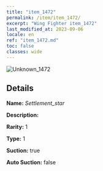 ```yaml
---
title: "item_1472"
permalink: /item/item_1472/
excerpt: "Wing Fighter item_1472"
last_modified_at: 2023-09-06
locale: en
ref: "item_1472.md"
toc: false
classes: wide
---
```



 ![Unknown_1472](/images/item/Settlement_star_p.png)



## Details

 **Name:** *Settlement_star* 

 **Description:** 

 **Rarity:** 1 

 **Type:** 1 

 **Suction:** true 

 **Auto Suction:** false 


